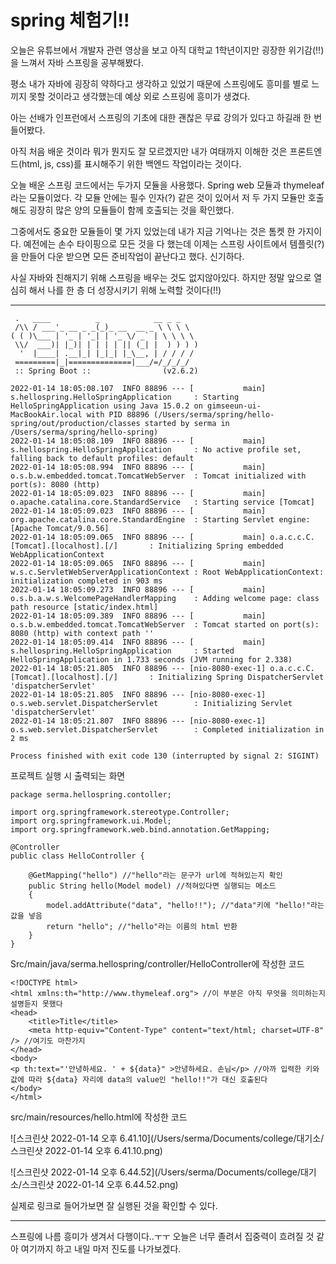 # spring 체험기!!



오늘은 유튜브에서 개발자 관련 영상을 보고 아직 대학교 1학년이지만 굉장한 위기감(!!)을 느껴서 자바 스프링을 공부해봤다.



평소 내가 자바에 굉장히 약하다고 생각하고 있었기 때문에 스프링에도 흥미를 별로 느끼지 못할 것이라고 생각했는데 예상 외로 스프링에 흥미가 생겼다.



아는 선배가 인프런에서 스프링의 기초에 대한 괜찮은 무료 강의가 있다고 하길래 한 번 들어봤다.



아직 처음 배운 것이라 뭐가 뭔지도 잘 모르겠지만 내가 여태까지 이해한 것은 프론트엔드(html, js, css)를 표시해주기 위한 백엔드 작업이라는 것이다.



오늘 배운 스프링 코드에서는 두가지 모듈을 사용했다. Spring web 모듈과 thymeleaf 라는 모듈이었다. 각 모듈 안에는 필수 인자(?) 같은 것이 있어서 저 두 가지 모듈만 호출해도 굉장히 많은 양의 모듈들이 함께 호출되는 것을 확인했다.



그중에서도 중요한 모듈들이 몇 가지 있었는데 내가 지금 기억나는 것은 톰켓 한 가지이다. 예전에는 손수 타이핑으로 모든 것을 다 했는데 이제는 스프링 사이트에서 템플릿(?)을 만들어 다운 받으면 모든 준비작업이 끝난다고 했다. 신기하다.



사실 자바와 친해지기 위해 스프링을 배우는 것도 없지않아있다. 하지만 정말 앞으로 열심히 해서 나를 한 층 더 성장시키기 위해 노력할 것이다(!!)

---





```
 .   ____          _            __ _ _
 /\\ / ___'_ __ _ _(_)_ __  __ _ \ \ \ \
( ( )\___ | '_ | '_| | '_ \/ _` | \ \ \ \
 \\/  ___)| |_)| | | | | || (_| |  ) ) ) )
  '  |____| .__|_| |_|_| |_\__, | / / / /
 =========|_|==============|___/=/_/_/_/
 :: Spring Boot ::                (v2.6.2)

2022-01-14 18:05:08.107  INFO 88896 --- [           main] s.hellospring.HelloSpringApplication     : Starting HelloSpringApplication using Java 15.0.2 on gimseeun-ui-MacBookAir.local with PID 88896 (/Users/serma/spring/hello-spring/out/production/classes started by serma in /Users/serma/spring/hello-spring)
2022-01-14 18:05:08.109  INFO 88896 --- [           main] s.hellospring.HelloSpringApplication     : No active profile set, falling back to default profiles: default
2022-01-14 18:05:08.994  INFO 88896 --- [           main] o.s.b.w.embedded.tomcat.TomcatWebServer  : Tomcat initialized with port(s): 8080 (http)
2022-01-14 18:05:09.023  INFO 88896 --- [           main] o.apache.catalina.core.StandardService   : Starting service [Tomcat]
2022-01-14 18:05:09.023  INFO 88896 --- [           main] org.apache.catalina.core.StandardEngine  : Starting Servlet engine: [Apache Tomcat/9.0.56]
2022-01-14 18:05:09.065  INFO 88896 --- [           main] o.a.c.c.C.[Tomcat].[localhost].[/]       : Initializing Spring embedded WebApplicationContext
2022-01-14 18:05:09.065  INFO 88896 --- [           main] w.s.c.ServletWebServerApplicationContext : Root WebApplicationContext: initialization completed in 903 ms
2022-01-14 18:05:09.273  INFO 88896 --- [           main] o.s.b.a.w.s.WelcomePageHandlerMapping    : Adding welcome page: class path resource [static/index.html]
2022-01-14 18:05:09.389  INFO 88896 --- [           main] o.s.b.w.embedded.tomcat.TomcatWebServer  : Tomcat started on port(s): 8080 (http) with context path ''
2022-01-14 18:05:09.414  INFO 88896 --- [           main] s.hellospring.HelloSpringApplication     : Started HelloSpringApplication in 1.733 seconds (JVM running for 2.338)
2022-01-14 18:05:21.805  INFO 88896 --- [nio-8080-exec-1] o.a.c.c.C.[Tomcat].[localhost].[/]       : Initializing Spring DispatcherServlet 'dispatcherServlet'
2022-01-14 18:05:21.805  INFO 88896 --- [nio-8080-exec-1] o.s.web.servlet.DispatcherServlet        : Initializing Servlet 'dispatcherServlet'
2022-01-14 18:05:21.807  INFO 88896 --- [nio-8080-exec-1] o.s.web.servlet.DispatcherServlet        : Completed initialization in 2 ms

Process finished with exit code 130 (interrupted by signal 2: SIGINT)

```

프로젝트 실행 시 출력되는 화면



```
package serma.hellospring.contoller;

import org.springframework.stereotype.Controller;
import org.springframework.ui.Model;
import org.springframework.web.bind.annotation.GetMapping;

@Controller
public class HelloController {

    @GetMapping("hello") //"hello"라는 문구가 url에 적혀있는지 확인
    public String hello(Model model) //적혀있다면 실행되는 메소드
    {
        model.addAttribute("data", "hello!!"); //"data"키에 "hello!"라는 값을 넣음
        return "hello"; //"hello"라는 이름의 html 반환
    }
}
```

Src/main/java/serma.hellospring/controller/HelloController에 작성한 코드



```
<!DOCTYPE html>
<html xmlns:th="http://www.thymeleaf.org"> //이 부분은 아직 무엇을 의미하는지 설명듣지 못했다
<head>
    <title>Title</title>
    <meta http-equiv="Content-Type" content="text/html; charset=UTF-8" /> //여기도 마찬가지
</head>
<body>
<p th:text="'안녕하세요. ' + ${data}" >안녕하세요. 손님</p> //아까 입력한 키와 값에 따라 ${data} 자리에 data의 value인 "hello!!"가 대신 호출된다
</body>
</html>
```

src/main/resources/hello.html에 작성한 코드



![스크린샷 2022-01-14 오후 6.41.10](/Users/serma/Documents/college/대기소/스크린샷 2022-01-14 오후 6.41.10.png)



![스크린샷 2022-01-14 오후 6.44.52](/Users/serma/Documents/college/대기소/스크린샷 2022-01-14 오후 6.44.52.png)

실제로 링크로 들어가보면 잘 실행된 것을 확인할 수 있다.

---



스프링에 나름 흥미가 생겨서 다행이다..ㅜㅜ 오늘은 너무 졸려서 집중력이 흐려질 것 같아 여기까지 하고 내일 마저 진도를 나가보겠다.
